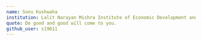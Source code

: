 ```yaml
---
name: Sonu Kushwaha 
institution: Lalit Narayan Mishra Institute of Economic Development and Social Change, Patna
quote: Do good and good will come to you.
github_user: s19611
---
```

